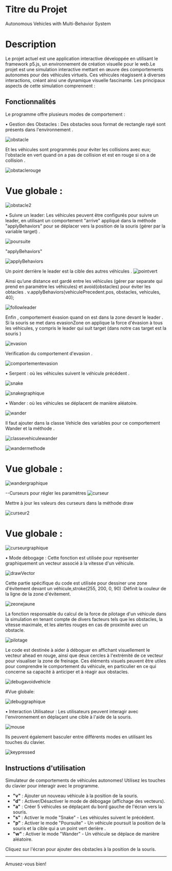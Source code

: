 # Titre du Projet
Autonomous Vehicles with Multi-Behavior System
# Description
Le projet actuel est une application interactive développée en utilisant le framework p5.js, un environnement de création visuelle pour le web.Le projet est une simulation interactive mettant en œuvre des comportements autonomes pour des véhicules virtuels. Ces véhicules réagissent à diverses interactions, créant ainsi une dynamique visuelle fascinante.
 Les principaux aspects de cette simulation comprennent :
## Fonctionnalités
Le programme offre plusieurs modes de comportement :

 •	Gestion des Obstacles : Des obstacles sous format de rectangle rayé  sont présents dans l'environnement .
 
![obstacle](https://github.com/Fatima-ACHBAD/Game_AI/assets/100408189/b5142eec-cbdc-4103-b7c9-0c7854260795)

Et les véhicules sont programmés pour éviter les collisions avec eux; l'obstacle en vert quand on a pas de collision et est en rouge si on a de collision .

![obstaclerouge](https://github.com/Fatima-ACHBAD/Game_AI/assets/100408189/d95b241e-c7dd-4f0d-ad78-7c8912cc3b62)

  # Vue globale :
![obstacle2](https://github.com/Fatima-ACHBAD/Game_AI/assets/100408189/5c23378a-647f-485f-a0bd-1c7ca6a6e928)

•	Suivre un leader: Les véhicules peuvent être configurés pour suivre un leader, en utilisant un comportement "arrive" appliqué dans la méthode "applyBehaviors"  pour se déplacer vers la position de la souris (gérer par la variable target) . 

![poursuite](https://github.com/Fatima-ACHBAD/Game_AI/assets/100408189/364829e8-96dc-4e9b-adcd-65a26ecad363)

"applyBehaviors"

![applyBehaviors](https://github.com/Fatima-ACHBAD/Game_AI/assets/100408189/cd9a3c3b-f11c-4a24-b6b7-8e66a2f8315d)


Un point derrière le leader est la cible des autres véhicules .
![pointvert](https://github.com/Fatima-ACHBAD/Game_AI/assets/100408189/a7f06758-0546-4eee-8151-4b720384b64e)


Ainsi qu’une distance est gardé entre les véhicules (gérer par separate qui prend en paramètre les véhicules) et avoid(obstacles) pour éviter les obtacles  .   v.applyBehaviors(vehiculePrecedent.pos, obstacles, vehicules, 40);

![followleader](https://github.com/Fatima-ACHBAD/Game_AI/assets/100408189/e281b8a5-c0f9-428c-ad62-f7abfeeb5497)

Enfin , comportement évasion quand on est dans la zone devant le leader .
Si la souris se met dans evasionZone on applique la force d'évasion à tous les véhicules, y compris le leader qui suit target (dans notre cas target est la souris )

![evasion](https://github.com/Fatima-ACHBAD/Game_AI/assets/100408189/2ba0a376-6a46-4d8c-b961-caa1942ced97)

Verification du comportement d'evasion .

![comportementevasion](https://github.com/Fatima-ACHBAD/Game_AI/assets/100408189/5ca64b86-4f26-4d97-9c32-b202f6e79093)

•	Serpent :  où les véhicules suivent le véhicule précédent .

![snake](https://github.com/Fatima-ACHBAD/Game_AI/assets/100408189/8dc19ae0-6fd5-4c2b-8417-bb9bdf3bbb63)

![snakegraphique](https://github.com/Fatima-ACHBAD/Game_AI/assets/100408189/e36ea2b9-b557-4fe1-b00e-843872eafcd8)

•	Wander : où les véhicules se déplacent de manière aléatoire.

![wander](https://github.com/Fatima-ACHBAD/Game_AI/assets/100408189/6f0f2919-ba03-48db-9863-e9e983c40cfd)

Il faut ajouter dans la classe Vehicle des variables pour ce comportement Wander et la méthode .

![classevehiculewander](https://github.com/Fatima-ACHBAD/Game_AI/assets/100408189/bae57ce1-983e-4c10-8dc8-935eb9d1c5c0)

![wandermethode](https://github.com/Fatima-ACHBAD/Game_AI/assets/100408189/9e129a3a-efb0-4be9-8617-9e33b8750d8a)

# Vue globale :

![wandergraphique](https://github.com/Fatima-ACHBAD/Game_AI/assets/100408189/2e8879de-3f44-490e-af5a-1fec8ca7676a)

--Curseurs pour régler les paramètres
![curseur](https://github.com/Fatima-ACHBAD/Game_AI/assets/100408189/6e24eff7-db0d-4fdc-a303-08d20ac9cd14)

Mettre à jour les valeurs des curseurs dans la méthode draw

![curseur2](https://github.com/Fatima-ACHBAD/Game_AI/assets/100408189/3862e50f-46a1-4895-ab61-0d7029a7ad47)

# Vue globale :

![curseurgraphique](https://github.com/Fatima-ACHBAD/Game_AI/assets/100408189/14b0dbf6-55da-4bd5-812e-10626b33c7b9)


•	Mode débogage : 
 Cette fonction est utilisée pour représenter graphiquement un vecteur associé à la vitesse d'un véhicule.

![drawVector](https://github.com/Fatima-ACHBAD/Game_AI/assets/100408189/fae9c21b-2ae8-450b-ad14-7032acf7fd7a)

Cette partie spécifique du code est utilisée pour dessiner une zone d'évitement devant un véhicule,stroke(255, 200, 0, 90) :Définit la couleur de la ligne de la zone d'évitement. 

![zeonejaune](https://github.com/Fatima-ACHBAD/Game_AI/assets/100408189/8c69c698-48e7-4aef-81e5-109b09fe716b)


 La fonction responsable du calcul de la force de pilotage d'un véhicule dans la simulation en tenant compte de divers facteurs tels que les obstacles, la vitesse maximale, et les alertes rouges en cas de proximité avec un obstacle.

![pilotage](https://github.com/Fatima-ACHBAD/Game_AI/assets/100408189/cafa8e6d-5430-4332-83f3-0e156d5f552d)

Le code est destinée à aider à déboguer en affichant visuellement le vecteur ahead en rouge, ainsi que deux  cercles à l'extrémité de ce vecteur pour visualiser la zone de freinage. Ces éléments visuels peuvent être utiles pour comprendre le comportement du véhicule, en particulier en ce qui concerne sa capacité à anticiper et à réagir aux obstacles.

![debugavoidvehicle](https://github.com/Fatima-ACHBAD/Game_AI/assets/100408189/f00f02f2-74f9-4d26-ab18-7bdf04590d86)

#Vue globale:

![debuggraphique](https://github.com/Fatima-ACHBAD/Game_AI/assets/100408189/be35af6c-eb2b-45a3-970a-aac0716fcbf2)


•	Interaction Utilisateur : Les utilisateurs peuvent interagir avec l'environnement en déplaçant une cible à l'aide de la souris. 

![mouse](https://github.com/Fatima-ACHBAD/Game_AI/assets/100408189/b1fdd60e-d952-486c-923a-8d63447064c2)

Ils peuvent également basculer entre différents modes en utilisant les touches du clavier.

![keypressed](https://github.com/Fatima-ACHBAD/Game_AI/assets/100408189/b23451e4-bdbc-45d5-b528-84aa964b2f0d)

## Instructions d'utilisation

Simulateur de comportements de véhicules autonomes! Utilisez les touches du clavier pour interagir avec le programme.

- **"v"** : Ajouter un nouveau véhicule à la position de la souris.
- **"d"** : Activer/Désactiver le mode de débogage (affichage des vecteurs).
- **"a"** : Créer 5 véhicules se déplaçant du bord gauche de l'écran vers la souris.
- **"s"** : Activer le mode "Snake" - Les véhicules suivent le précédent.
- **"p"** : Activer le mode "Poursuite" - Un véhicule poursuit la position de la souris et la cible qui a un point vert                 derière .
- **"w"** : Activer le mode "Wander" - Un véhicule se déplace de manière aléatoire.

Cliquez sur l'écran pour ajouter des obstacles à la position de la souris.

---
 Amusez-vous bien!









